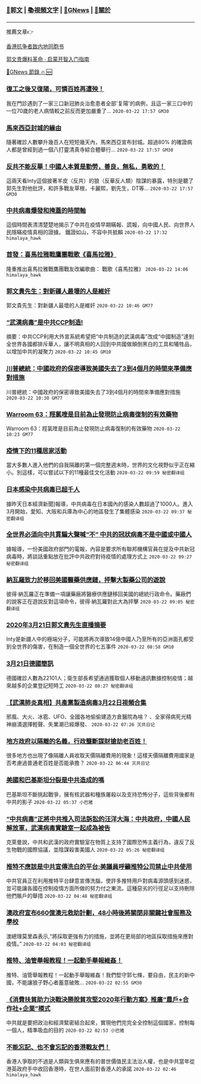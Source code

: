 ###  [:eagle:郭文](https://github.com/ourhimalayas/txt) | [:books:視頻文字](https://github.com/ourhimalayas/txt/blob/master/content/README.md) | [:newspaper:GNews](https://github.com/ourhimalayas/txt/blob/master/content/gnews/README.md) | [:pray:關於](https://github.com/ourhimalayas/home/tree/master/about)
---

推薦文章:point_right:

[香港抗争者致内地同胞书](https://github.com/ourhimalayas/news/blob/master/2019/08/a_letter_from_the_hong_kong_people.md)

[郭文贵爆料革命 · 启蒙开智入门指南](https://github.com/ourhimalayas/txt/issues/1)

[:newspaper:GNews 節錄 :fire: :new:](https://github.com/ourhimalayas/txt/blob/master/content/gnews/README.md) 



### [復工之後又復陽，可憐百姓再遭殃！](/content/gnews/1/README.md)

我在門診遇到了一家三口新冠肺炎治愈患者全部&#039;复陽&#039;的病例，且這一家三口中的一位70歲的老人病情較之前反而更加嚴重了...  `2020-03-22 17:57 GM30`

### [馬來西亞封城的緣由](/content/gnews/2/README.md)

隨著確診人數攀升幾百人在短短幾天內，馬來西亞宣布封城。超過80% 的確證病人都是曾經到過一個八打靈清真寺綜合體舉行...  `2020-03-22 17:57 GM30`

### [反共不能反華！中國人本質是勤勞，善良，無私，勇敢的！](/content/gnews/3/README.md)

這兩天看Inty這個披著羊皮（反共）的狼（反華反人類）陰謀的暴露，特別是聽了郭先生對他批評，和許多戰友草根，卡麗熙，劉先生，DT等...  `2020-03-22 17:57 GM30`

### [中共病毒爆發和掩蓋的時間軸](/content/gnews/4/README.md)

這個時間表清清楚楚地揭示了中共在疫情早期瞞報、謊報，向中國人民、向世界人民隱瞞疫情真相的證據。 鐵證如山，不容中共抵賴  `2020-03-22 17:32 himalaya_hawk`

### [首發：喜馬拉雅戰鷹團戰歌《喜馬拉雅》](/content/gnews/5/README.md)

隆重推出喜馬拉雅戰鷹團戰友改編歌曲： 戰歌《喜馬拉雅》  `2020-03-22 14:06 himalaya_hawk`

### [郭文貴先生：對新疆人最壞的人是維奸](/content/gnews/6/README.md)

郭文貴先生：對新疆人最壞的人是維奸  `2020-03-22 10:46 GM77`

### [“武漢病毒”是中共CCP制造!](/content/gnews/7/README.md)

摘要：中共CCP利用大外宣系統希望把“中共制造的武漢病毒”改成“中國制造”達到全世界各國都排斥華人，讓不明真相的人回到中共國做顛倒黑白的工具和犧牲品，以增加中共的凝聚力  `2020-03-22 10:45 GM10`

### [川普總統：中國政府的保密導致美國失去了3到4個月的時間來準備應對措施](/content/gnews/8/README.md)

川普總統：中國政府的保密導致美國失去了3到4個月的時間來準備應對措施  `2020-03-22 10:30 GM77`

### [Warroom 63：羥氯喹是目前為止發現防止病毒復制的有效藥物](/content/gnews/9/README.md)

Warroom 63：羥氯喹是目前為止發現防止病毒復制的有效藥物  `2020-03-22 10:23 GM77`

### [疫情下的11種居家活動](/content/gnews/10/README.md)

當大多數人進入他們的自我隔離的第一個完整週末時，世界的文化視野似乎正在縮小。別這樣，可以嘗試以下的11種最佳文化活動  `2020-03-22 09:59 秘密翻译组`

### [日本感染中共病毒已超千人](/content/gnews/11/README.md)

據昨天日本經濟新聞]報導，中共病毒在日本國內的感染人數超過了1000人。進入3月開始，愛知、大阪和兵庫為中心的地區發生了集體感染  `2020-03-22 09:37 秘密翻译组`

### [全世界必須向中共貫騙大聲喊“不” 中共的冠狀病毒不是中國或中國人](/content/gnews/12/README.md)

據報導，一份美國政府部門的電報，內容是要求所有聯邦機構官員在提及中共新冠病毒時，將談話重點放在批評中共政府對待疫情的處理方式上  `2020-03-22 09:27 秘密翻译组`

### [納瓦羅致力於移回美國醫藥供應鏈，抨擊大製藥公司的遊說](/content/gnews/13/README.md)

彼得·納瓦羅正在準備一項讓藥廠將醫療供應鏈移回美國的總統行政命令。藥廠們的說客正在遊說反對這項命令，彼得·納瓦羅對此大為抨擊  `2020-03-22 09:05 秘密翻译组`

### [2020年3月21日郭文貴先生直播摘要](/content/gnews/14/README.md)

Inty是新疆人中的極端分子，可能將再次導致14億中國人乃至所有的亞洲面孔都受到全世界的傷害，在制造一個全世界的七五事件  `2020-03-22 08:58 GM10`

### [3月21日德國簡訊](/content/gnews/15/README.md)

德國確診人數為22101人；衛生部長希望通過獲取個人移動通訊數據控制疫情；越來越多的企業登記短時工  `2020-03-22 08:27 秘密翻译组`

### [【武漢肺炎真相】共產黨製造病毒3月22日視頻合集](/content/gnews/16/README.md)

邪風、大火、冰雹、UFO、全國各地偷偷建造方倉醫院為啥？ 、全家得病死光精神崩潰選擇輕聲、失業潮已經爆發、  `2020-03-22 07:26 灭共日记`

### [地方政府以隔離的名義，行政壟斷謀財搶劫老百姓！](/content/gnews/17/README.md)

很多地方也出現了像隔離人員收取天價隔離費用的現象！這樣天價隔離費用國家是否考慮過普通老百姓是否能承擔？  `2020-03-22 06:44 灭共日记`

### [美國和巴基斯坦分裂是中共造成的嗎](/content/gnews/18/README.md)

巴基斯坦不斷挑起戰爭，擁有核武器和種族屠殺以及支持恐怖分子，這些背後都有中共的影子  `2020-03-22 05:37 小巴猪`

### [“中共病毒”正將中共推入司法訴訟的汪洋大海：中共政府，中國人民解放軍，武漢病毒實驗室一起成為被告](/content/gnews/19/README.md)

克萊曼說，中共和武漢的政府實驗室在物質上支持了國際恐怖主義行為，違反了反生物戰的國際協議，並陰謀殺害美國人  `2020-03-22 05:26 秘密翻译组`

### [推特不應該是中共宣傳洗白的平台:美議員呼籲推特公司禁止中共使用](/content/gnews/20/README.md)

中共官員正在利用推特平台肆意宣傳洗腦，使許多推特用戶對病毒源頭感到迷惑，並可能讓各國在控制疫情方面所做的努力付之東流。這種惡劣的行徑足以支持刪除他們賬戶的舉措  `2020-03-22 04:48 秘密翻译组`

### [澳政府宣布660億澳元救助計劃，48小時後將關閉非關鍵社會服務及學校](/content/gnews/21/README.md)

澳總理莫里森表示,“將採取更強有力的措施，並將在更局部的地區採取措施來應對疫情。”  `2020-03-22 04:03 秘密翻译组`

### [推特、油管舉報教程！一起動手舉報維姦！](/content/gnews/22/README.md)

推特、油管舉報教程！一起動手舉報維姦！我們堅守郭七條，要自由，民主的新中國，不能讓狼子野心者蓄意破敗...  `2020-03-22 02:55 GM30`

### [《消費扶貧助力決戰決勝脫貧攻堅2020年行動方案》推廣“農戶+合作社+企業”模式](/content/gnews/23/README.md)

中共就是要把政治和經濟緊密結合起來，實現他們完完全全控制這個國家，控制每一個人，精準吸血的目的  `2020-03-22 02:53 小巴猪`

### [不能忘記、也不會忘記的香港戰友們！](/content/gnews/24/README.md)

香港人爭取的不過是人類與生俱來應有的普世價值民主法治人權，也是中共當年從港英政府手中收回香港時，在世人面前對香港人的承諾  `2020-03-22 02:46 himalaya_hawk`


